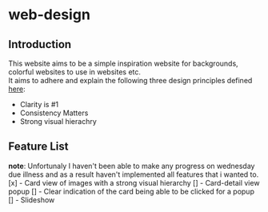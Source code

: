 # web-design

## Introduction
This website aims to be a simple inspiration website for backgrounds, colorful websites to use in websites etc.  
It aims to adhere and explain the following three design principles defined [here](http://bokardo.com/principles-of-user-interface-design/):
- Clarity is #1
- Consistency Matters
- Strong visual hierachry

## Feature List
**note**: Unfortunaly I haven't been able to make any progress on wednesday due illness and as a result haven't implemented all features that i wanted to.
[x] - Card view of images with a strong visual hierarchy
[] - Card-detail view popup
[] - Clear indication of the card being able to be clicked for a popup
[] - Slideshow 

